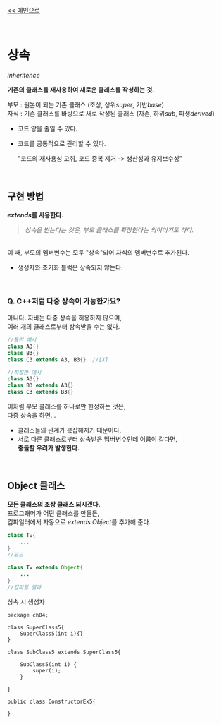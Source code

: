 [<< 메인으로](https://github.com/AtomicLiquors/Java_Wiki_Chb)

&nbsp;  


# 상속
*inheritence*

**기존의 클래스를 재사용하여 새로운 클래스를 작성하는 것.**    

부모 : 원본이 되는 기존 클래스 (조상, 상위*super*, 기반*base*)  
자식 : 기존 클래스를 바탕으로 새로 작성된 클래스 (자손, 하위*sub*, 파생*derived*)


- 코드 양을 줄일 수 있다.
- 코드를 공통적으로 관리할 수 있다.  

    "코드의 재사용성 고취, 코드 중복 제거 -> 생산성과 유지보수성"
    

&nbsp;   
## 구현 방법
***extends*를 사용한다.**  
> *상속을 받는다는 것은, 부모 클래스를 확장한다는 의미이기도 하다.*  

&nbsp;  
이 때, 부모의 멤버변수는 모두 "상속"되어 자식의 멤버변수로 추가된다.
- 생성자와 초기화 블럭은 상속되지 않는다.

&nbsp;  
### Q. C++처럼 다중 상속이 가능한가요?
아니다. 자바는 다중 상속을 허용하지 않으며,   
여러 개의 클래스로부터 상속받을 수는 없다.  

```java
//틀린 예시
class A3{}
class B3{}
class C3 extends A3, B3{}  //[X]
```

```java
//적절한 예시
class A3{}
class B3 extends A3{}
class C3 extends B3{} 
```
이처럼 부모 클래스를 하나로만 한정하는 것은,  
다중 상속을 하면...  
- 클래스들의 관계가 복잡해지기 때문이다.
- 서로 다른 클래스로부터 상속받은 멤버변수인데 이름이 같다면,  
    **충돌할 우려가 발생한다.**

&nbsp;  
## Object 클래스
**모든 클래스의 조상 클래스 되시겠다.**  
프로그래머가 어떤 클래스를 만들든,   
컴파일러에서 자동으로 *extends Object*를 추가해 준다.

```java
class Tv{
    ...
}
//코드
```
    
```java
class Tv extends Object{
    ...
}
//컴파일 결과
```

    
      
      
상속 시 생성자  


```
package ch04;

class SuperClass5{
	SuperClass5(int i){}
}

class SubClass5 extends SuperClass5{

	SubClass5(int i) {
		super(i);
	}
	
}

public class ConstructorEx5{
	
}
```
